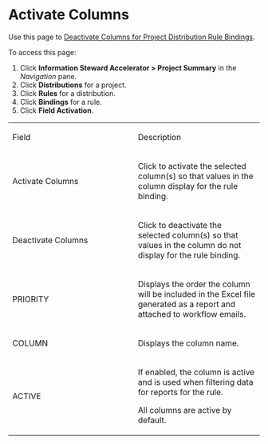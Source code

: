 # Activate Columns

<div class="use">

Use this page to [Deactivate Columns for Project Distribution Rule
Bindings](Deactivate_Columns_for_Project_Distribution_Rule_Bindings.htm).

</div>

To access this page:

1.  Click **Information Steward Accelerator \> Project Summary** in the
    *Navigation* pane.
2.  Click **Distributions** for a project.
3.  Click **Rules** for a distribution.
4.  Click **Bindings** for a rule.
5.  Click **Field Activation**.

<table>
<colgroup>
<col style="width: 50%" />
<col style="width: 50%" />
</colgroup>
<tbody>
<tr class="odd">
<td><p>Field</p></td>
<td><p>Description</p></td>
</tr>
<tr class="even">
<td><p>Activate Columns</p></td>
<td><p>Click to activate the selected column(s) so that values in the column display for the rule binding.</p></td>
</tr>
<tr class="odd">
<td><p>Deactivate Columns</p></td>
<td><p>Click to deactivate the selected column(s) so that values in the column do not display for the rule binding.</p></td>
</tr>
<tr class="even">
<td><p>PRIORITY</p></td>
<td><p>Displays the order the column will be included in the Excel file generated as a report and attached to workflow emails.</p></td>
</tr>
<tr class="odd">
<td><p>COLUMN</p></td>
<td><p>Displays the column name.</p></td>
</tr>
<tr class="even">
<td><p>ACTIVE</p></td>
<td><p>If enabled, the column is active and is used when filtering data for reports for the rule.</p>
<p>All columns are active by default.</p></td>
</tr>
</tbody>
</table>
